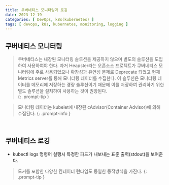 ```yaml
---
title: 쿠버네티스 모니터링과 로깅
date: 2023-12-19
categories: [ DevOps, k8s(kubernetes) ]
tags: [ devops, k8s, kubernetes, monitoring, logging ]
---
```


## 쿠버네티스 모니터링

> 쿠버네티스는 내장된 모니터링 솔루션을 제공하지 않으며 별도의 솔루션을 도입하여 사용하여야 한다. 과거 Heapster라는 오픈소스 프로젝트가 쿠버네티스 모니터링에 주로 사용되었으나 확장성과 유연성 문제로 Deprecate 되었고 현재 Metrics server를 통해 모니터링 데이터를 수집한다. 이 솔루션은 모니터링 데이터를 메모리에 저장하는 경량 솔루션이기 때문에 이를 저장하여 관리하기 위한 별도 솔루션을 설치하여 사용하는 것이 권장된다.  
{: .prompt-tip }

> 모니터링 데이터는 kubelet에 내장된 cAdvisor(Container Advisor)에 의해 수집된다.
{: .prompt-info }

<br>

## 쿠버네티스 로깅

- kubectl logs 명령어 실행시 특정한 파드가 내보내는 표준 출력(stdout)을 보여준다.

> 도커를 포함한 다양한 컨테이너 런타임도 동일한 동작방식을 가진다.
{: .prompt-tip }
